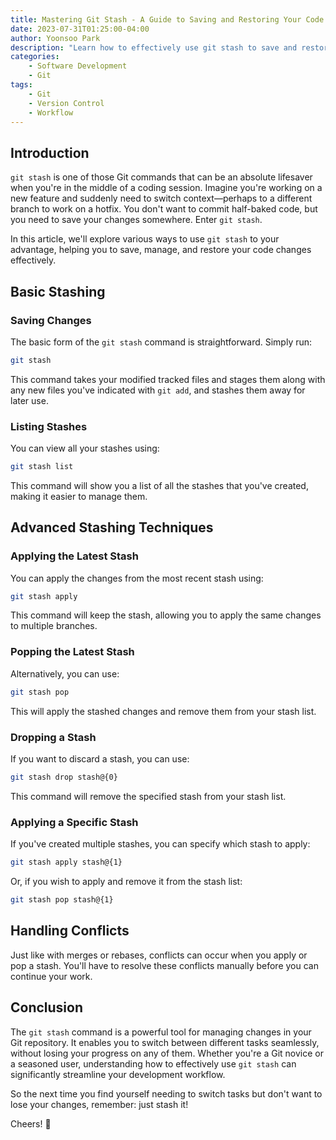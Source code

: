 ```yaml
---
title: Mastering Git Stash - A Guide to Saving and Restoring Your Code Changes
date: 2023-07-31T01:25:00-04:00
author: Yoonsoo Park
description: "Learn how to effectively use git stash to save and restore your code changes, enabling smoother workflows."
categories:
    - Software Development
    - Git
tags:
    - Git
    - Version Control
    - Workflow
---
```


## Introduction

`git stash` is one of those Git commands that can be an absolute lifesaver when you're in the middle of a coding session. Imagine you're working on a new feature and suddenly need to switch context—perhaps to a different branch to work on a hotfix. You don't want to commit half-baked code, but you need to save your changes somewhere. Enter `git stash`.

In this article, we'll explore various ways to use `git stash` to your advantage, helping you to save, manage, and restore your code changes effectively.

## Basic Stashing

### Saving Changes

The basic form of the `git stash` command is straightforward. Simply run:

```bash
git stash
```

This command takes your modified tracked files and stages them along with any new files you've indicated with `git add`, and stashes them away for later use.

### Listing Stashes

You can view all your stashes using:

```bash
git stash list
```

This command will show you a list of all the stashes that you've created, making it easier to manage them.

## Advanced Stashing Techniques

### Applying the Latest Stash

You can apply the changes from the most recent stash using:

```bash
git stash apply
```

This command will keep the stash, allowing you to apply the same changes to multiple branches.

### Popping the Latest Stash

Alternatively, you can use:

```bash
git stash pop
```

This will apply the stashed changes and remove them from your stash list.

### Dropping a Stash

If you want to discard a stash, you can use:

```bash
git stash drop stash@{0}
```

This command will remove the specified stash from your stash list.

### Applying a Specific Stash

If you've created multiple stashes, you can specify which stash to apply:

```bash
git stash apply stash@{1}
```

Or, if you wish to apply and remove it from the stash list:

```bash
git stash pop stash@{1}
```

## Handling Conflicts

Just like with merges or rebases, conflicts can occur when you apply or pop a stash. You'll have to resolve these conflicts manually before you can continue your work.

## Conclusion

The `git stash` command is a powerful tool for managing changes in your Git repository. It enables you to switch between different tasks seamlessly, without losing your progress on any of them. Whether you're a Git novice or a seasoned user, understanding how to effectively use `git stash` can significantly streamline your development workflow.

So the next time you find yourself needing to switch tasks but don't want to lose your changes, remember: just stash it!

Cheers! 🍺

